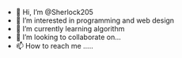 - 👋 Hi, I’m @Sherlock205
- 👀 I’m interested in programming and web design
- 🌱 I’m currently learning algorithm
- 💞️ I’m looking to collaborate on...
- 📫 How to reach me .....

<!---
Sherlock205/Sherlock205 is a ✨ special ✨ repository because its `README.md` (this file) appears on your GitHub profile.
You can click the Preview link to take a look at your changes.
--->
